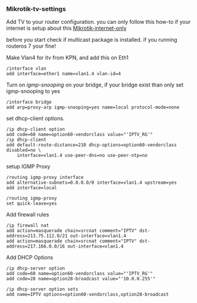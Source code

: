 ### Mikrotik-tv-settings

Add TV to your router configuration.
you can only follow this how-to if your internet is setup about this [Mikrotik-internet-only](../mikrotik/Mikrotik-Internet-only.md)

before you start check if multicast package is installed.
if you running routeros 7 your fine!


Make Vlan4 for itv from KPN, and add this on Eth1

```
/interface vlan
add interface=ether1 name=vlan1.4 vlan-id=4
```

Turn on *igmp-snooping* on your bridge, if your bridge exist than only set igmp-snooping to yes

```
/interface bridge
add arp=proxy-arp igmp-snooping=yes name=local protocol-mode=none
```

set dhcp-client options.

```
/ip dhcp-client option
add code=60 name=option60-vendorclass value="'IPTV_RG'"
/ip dhcp-client
add default-route-distance=210 dhcp-options=option60-vendorclass disabled=no \
    interface=vlan1.4 use-peer-dns=no use-peer-ntp=no
```

setup IGMP Proxy

```
/routing igmp-proxy interface
add alternative-subnets=0.0.0.0/0 interface=vlan1.4 upstream=yes
add interface=local

/routing igmp-proxy
set quick-leave=yes
```

Add firewall rules

```
/ip firewall nat
add action=masquerade chain=srcnat comment="IPTV" dst-address=213.75.112.0/21 out-interface=vlan1.4
add action=masquerade chain=srcnat comment="IPTV" dst-address=217.166.0.0/16 out-interface=vlan1.4
```

Add DHCP Options

```
/ip dhcp-server option
add code=60 name=option60-vendorclass value="'IPTV_RG'"
add code=28 name=option28-broadcast value="'10.0.0.255'"

/ip dhcp-server option sets
add name=IPTV options=option60-vendorclass,option28-broadcast
```

